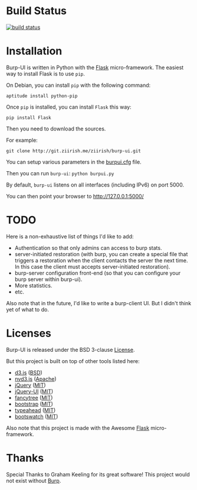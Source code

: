 # Build Status

[![build status](http://ci.ziirish.me/projects/1/status.png?ref=master)](http://ci.ziirish.me/projects/1?ref=master)

# Installation

Burp-UI is written in Python with the [Flask](http://flask.pocoo.org/) micro-framework.
The easiest way to install Flask is to use ```pip```.

On Debian, you can install ```pip``` with the following command:

```
aptitude install python-pip
```

Once ```pip``` is installed, you can install ```Flask``` this way:

```
pip install Flask
```

Then you need to download the sources.

For example:

```
git clone http://git.ziirish.me/ziirish/burp-ui.git
```

You can setup various parameters in the [burpui.cfg](burpui.cfg) file.

Then you can run ```burp-ui```: ```python burpui.py```

By default, ```burp-ui``` listens on all interfaces (including IPv6) on port 5000.

You can then point your browser to http://127.0.0.1:5000/

# TODO

Here is a non-exhaustive list of things I'd like to add:

* Authentication so that only admins can access to burp stats.
* server-initiated restoration (with burp, you can create a special file that triggers
a restoration when the client contacts the server the next time. In this case the
client must accepts server-initiated restoration).
* burp-server configuration front-end (so that you can configure your burp server
within burp-ui).
* More statistics.
* etc.

Also note that in the future, I'd like to write a burp-client UI.
But I didn't think yet of what to do.

# Licenses

Burp-UI is released under the BSD 3-clause [License](LICENSE).

But this project is built on top of other tools listed here:

- [d3.js](http://d3js.org/) ([BSD](static/d3/LICENSE))
- [nvd3.js](http://nvd3.org/) ([Apache](static/nvd3/LICENSE.md))
- [jQuery](http://jquery.com/) ([MIT](static/jquery/MIT-LICENSE.txt))
- [jQuery-UI](http://jqueryui.com/) ([MIT](static/jquery-ui/MIT-LICENSE.txt))
- [fancytree](https://github.com/mar10/fancytree) ([MIT](static/fancytree/MIT-LICENSE.txt))
- [bootstrap](http://getbootstrap.com/) ([MIT](static/bootstrap/LICENSE))
- [typeahead](http://twitter.github.io/typeahead.js/) ([MIT](static/typeahead/LICENSE))
- [bootswatch](http://bootswatch.com/) ([MIT](static/bootstrap/bootswatch.LICENSE))

Also note that this project is made with the Awesome [Flask](http://flask.pocoo.org/) micro-framework.

# Thanks

Special Thanks to Graham Keeling for its great software! This project would not
exist without [Burp](http://burp.grke.org/).